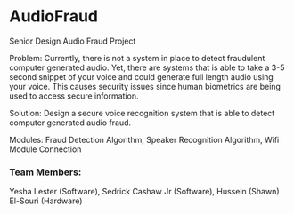 # AudioFraud

Senior Design Audio Fraud Project

Problem:
Currently, there is not a system in place to detect fraudulent computer generated audio. Yet, there are systems that is able to take a 3-5 second snippet of your voice and could generate full length audio using your voice. This causes security issues since human biometrics are being used to access secure information.

Solution:
Design a secure voice recognition system that is able to detect computer generated audio fraud.

Modules:
Fraud Detection Algorithm, 
Speaker Recognition Algorithm,
Wifi Module Connection



### Team Members:
Yesha Lester (Software),
Sedrick Cashaw Jr (Software), 
Hussein (Shawn) El-Souri (Hardware)
